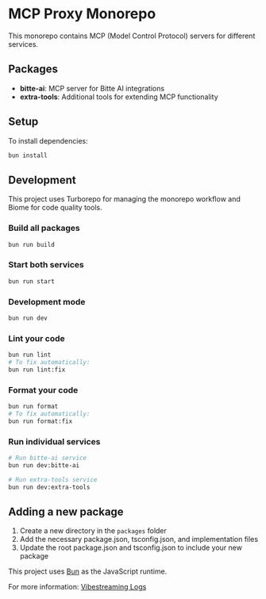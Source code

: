 # MCP Proxy Monorepo

This monorepo contains MCP (Model Control Protocol) servers for different services.

## Packages

- **bitte-ai**: MCP server for Bitte AI integrations
- **extra-tools**: Additional tools for extending MCP functionality

## Setup

To install dependencies:

```bash
bun install
```

## Development

This project uses Turborepo for managing the monorepo workflow and Biome for code quality tools.

### Build all packages

```bash
bun run build
```

### Start both services

```bash
bun run start
```

### Development mode

```bash
bun run dev
```

### Lint your code

```bash
bun run lint
# To fix automatically:
bun run lint:fix
```

### Format your code

```bash
bun run format
# To fix automatically:
bun run format:fix
```

### Run individual services

```bash
# Run bitte-ai service
bun run dev:bitte-ai

# Run extra-tools service
bun run dev:extra-tools
```

## Adding a new package

1. Create a new directory in the `packages` folder
2. Add the necessary package.json, tsconfig.json, and implementation files
3. Update the root package.json and tsconfig.json to include your new package

This project uses [Bun](https://bun.sh) as the JavaScript runtime.

For more information: [Vibestreaming Logs](https://github.com/microchipgnu/vibestream)